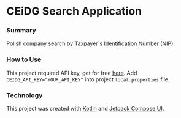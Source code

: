 # CEiDG Search Application

### Summary
Polish company search by Taxpayer\`s Identification Number (NIP).

### How to Use
This project required API key, get for free [here](https://dane.biznes.gov.pl/).
Add `CEIDG_API_KEY="YOUR_API_KEY"` into project `local.properties` file.

### Technology
This project was created with [Kotlin](https://kotlinlang.org/) and [Jetpack Compose UI](https://developer.android.com/develop/ui/compose).